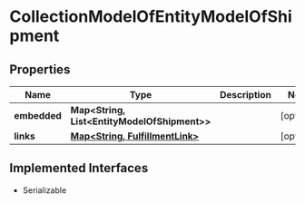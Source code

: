 

# CollectionModelOfEntityModelOfShipment


## Properties

| Name | Type | Description | Notes |
|------------ | ------------- | ------------- | -------------|
|**embedded** | **Map&lt;String, List&lt;EntityModelOfShipment&gt;&gt;** |  |  [optional] |
|**links** | [**Map&lt;String, FulfillmentLink&gt;**](FulfillmentLink.md) |  |  [optional] |


## Implemented Interfaces

* Serializable


